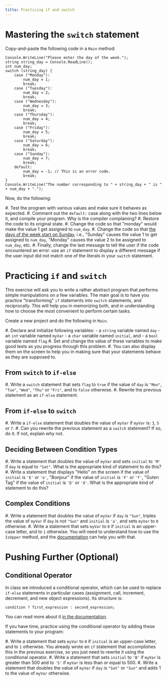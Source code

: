 ```yaml
---
title: Practicing if and switch
---
```


# Mastering the `switch` statement

Copy-and-paste the following code in a `Main` method:

```
Console.WriteLine("Please enter the day of the week.");
string string_day = Console.ReadLine();
int num_day;
switch (string_day) {
    case ("Monday"):
        num_day = 1;
        break;
    case ("Tuesday"):
        num_day = 2;
        break;
    case ("Wednesday"):
        num_day = 3;
        break;
    case ("Thursday"):
        num_day = 4;
        break;
    case ("Friday"):
        num_day = 5;
        break;
    case ("Saturday"):
        num_day = 6;
        break;
    case ("Sunday"):
        num_day = 7;
        break;
    default:
        num_day = -1; // This is an error code.
        break;
}
Console.WriteLine("The number corresponding to " + string_day + " is " + num_day + ".");
```

Now, do the following:

#. Test the program with various values and make sure it behaves as expected.
#. Comment out the `default:` case along with the two lines below it, and compile your program. Why is the compiler complaining?
#. Restore the code to its original state.
#. Change the code so that "monday" would make the value 1 get assigned to `num_day`.
#. Change the code so that [the days of the week start on Sunday](https://en.wikipedia.org/wiki/Names_of_the_days_of_the_week#Days_numbered_from_Sunday), i.e., "Sunday" causes the value 1 to get assigned to `num_day`, "Monday" causes the value 2 to be assigned to `num_day`, etc.
#. Finally, change the last message to tell the user if the code encountered an error: use an `if` statement to display a different message if the user input did not match one of the literals in your `switch` statement.

# Practicing `if` and `switch`

This exercise will ask you to write a rather abstract program that performs simple manipulations on a few variables.
The main goal is to have you practice "transforming" `if` statements into `switch` statements, and reciprocally.
This will help you in memorizing both, and in understanding how to choose the most convenient to perform certain tasks.

Create a new project and do the following in `Main`.

#. Declare and initialize following variables:
    - a `string` variable named `day`
    - an `int` variable named `myVar`
    - a `char` variable named `initial`, and
    - a `bool` variable named `flag`
#. Set and change the value of these variables to make good tests as you progress through this problem.
#. You can also display them on the screen to help you in making sure that your statements behave as they are supposed to.

## From `switch` to `if-else`

#. Write a `switch` statement that sets `flag` to `true` if the value of `day` is `"Mon"`, `"Tue"`, `"Wed"`, `"Thu"` or `"Fri"`, and to `false` otherwise.
#. Rewrite the previous statement as an `if-else` statement.

## From `if-else` to `switch`

#. Write a `if-else` statement that doubles the value of `myVar` if `myVar` is: `3`, `5` or `7`.
#. Can you rewrite the previous statement as a `switch` statement? If so, do it. If not, explain why not.

## Deciding Between Condition Types

#. Write a statement that doubles the value of `myVar` and sets `initial` to `'M'` if `day` is equal to `"Sat"`.
What is the appropriate kind of statement to do this?
#. Write a statement that displays "Hello" on the screen if the value of `initial` is `'E'` or `'e'`, "Bonjour" if the value of `initial` is `'F'` or `'f'`, "Guten Tag" if the value of `initial` is `'D'` or `'d'`.
What is the appropriate kind of statement to do this?

## Complex Conditions

#. Write a statement that doubles the value of `myVar` if `day` is `"Sun"`, triples the value of `myVar` if `day` is not `"Sun"` and `initial` is `'a'`, and sets `myVar` to `0` otherwise.
#. Write a statement that sets `myVar` to `0` if `initial` is an upper-case letter, and to `1` otherwise. You will need to understand how to use the `IsUpper` method, and the [documentation](https://docs.microsoft.com/en-us/dotnet/api/system.char.isupper?view=net-5.0) can help you with that.

# Pushing Further (Optional)

## Conditional Operator

In class we introduced a conditional operator, which can be used to replace `if-else` statements in particular cases (assignment, call, increment, decrement, and new object expressions). Its structure is:

`condition ? first_expression : second_expression;`

You can read more about it [in the documentation](https://docs.microsoft.com/en-us/dotnet/csharp/language-reference/operators/conditional-operator).

If you have time, practice using the conditional operator by adding these statements to your program:

#. Write a statement that sets `myVar` to `0` if `initial` is an upper-case letter, and to `1` otherwise. You already wrote an `if` statement that accomplishes this in the previous exercise, so you just need to rewrite it using the conditional operator.
#. Write a statement that sets `initial` to `'B'` if `myVar` is greater than 500 and to `'S'` if `myVar` is less than or equal to 500.
#. Write a statement that doubles the value of `myVar` if `day` is `"Sat"` or `"Sun"` and adds 1 to the value of `myVar` otherwise.
